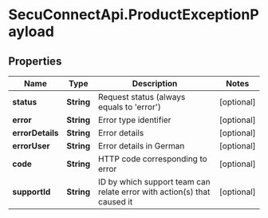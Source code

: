 # SecuConnectApi.ProductExceptionPayload

## Properties
Name | Type | Description | Notes
------------ | ------------- | ------------- | -------------
**status** | **String** | Request status (always equals to &#39;error&#39;) | [optional] 
**error** | **String** | Error type identifier | [optional] 
**errorDetails** | **String** | Error details | [optional] 
**errorUser** | **String** | Error details in German | [optional] 
**code** | **String** | HTTP code corresponding to error | [optional] 
**supportId** | **String** | ID by which support team can relate error with action(s) that caused it | [optional] 


